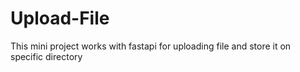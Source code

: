 # Upload-File
This mini project works with fastapi for uploading file and store it on specific directory
